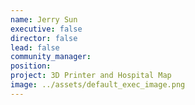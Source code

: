 ```yaml
---
name: Jerry Sun
executive: false
director: false
lead: false
community_manager: 
position:  
project: 3D Printer and Hospital Map
image: ../assets/default_exec_image.png
---
```

